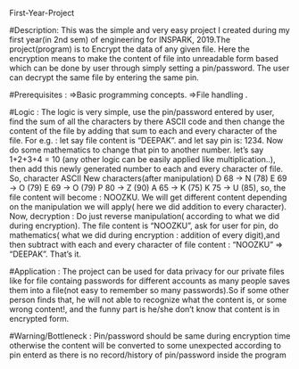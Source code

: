 First-Year-Project 

#Description: 
This was the simple and very easy project I created during my first year(in 2nd sem) of engineering for INSPARK, 2019.The project(program) is to Encrypt the data of any given file. Here the encryption means to make the content of file into unreadable form based which can be done by user through simply setting a pin/password. The user can decrypt the same file by entering the same pin. 

#Prerequisites : 
=>Basic programming concepts. =>File handling . 

#Logic : The logic is very simple, use the pin/password entered by user, find the sum of all the characters by there ASCII code and then change the content of the file by adding that sum to each and every character of the file. 
For e.g. : let say file content is “DEEPAK”. and let say pin is: 1234. Now do some mathematics to change that pin to another number. let’s say 1+2+3+4 = 10 (any other logic can be easily applied like multiplication..), then add this newly generated number to each and every character of file. So, character ASCII New characters(after manipulation) D 68 -> N (78) E 69 -> O (79) E 69 -> O (79) P 80 -> Z (90) A 65 -> K (75) K 75 -> U (85), so, the file content will become : NOOZKU. We will get different content depending on the manipulation we will apply( here we did addition to every character). 
Now, decryption : Do just reverse manipulation( according to what we did during encryption). The file content is “NOOZKU”, ask for user for pin, do mathematics( what we did during encryption : addition of every digit),and then subtract with each and every character of file content : “NOOZKU” => “DEEPAK”. That’s it.

#Application : 
The project can be used for data privacy for our private files like for file containg passwords for different accounts as many people saves them into a file(not easy to remember so many passwords).So if some other person finds that, he will not able to recognize what the content is, or some wrong content!, and the funny part is he/she don’t know that content is in encrypted form. 

#Warning/Bottleneck : Pin/password should be same during encryption time otherwise the content will be converted to some unexpected according to pin enterd as there is no record/history of pin/password inside the program
